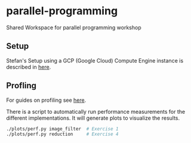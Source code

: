 # parallel-programming
Shared Workspace for parallel programming workshop

## Setup
Stefan's Setup using a GCP (Google Cloud) Compute Engine instance is described in [here](./Setup.md).

## Profling
For guides on profiling see [here](./Profiling.md).

There is a script to automatically run performance measurements for the different implementations.
It will generate plots to visualize the results.
```bash
./plots/perf.py image_filter  # Exercise 1
./plots/perf.py reduction     # Exercise 4
```